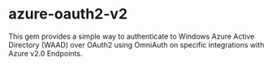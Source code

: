 # azure-oauth2-v2
This gem provides a simple way to authenticate to Windows Azure Active Directory (WAAD) over OAuth2 using OmniAuth on specific integrations with Azure v2.0 Endpoints.
